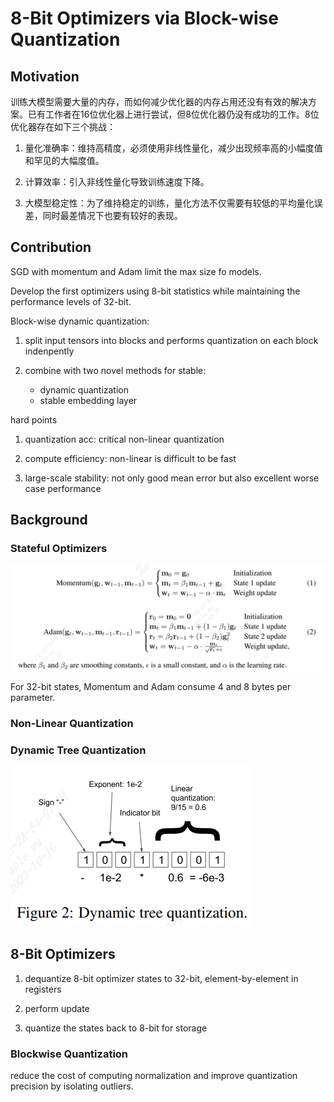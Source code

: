 # 8-Bit Optimizers via Block-wise Quantization

## Motivation

训练大模型需要大量的内存，而如何减少优化器的内存占用还没有有效的解决方案。已有工作者在16位优化器上进行尝试，但8位优化器仍没有成功的工作。8位优化器存在如下三个挑战：

1. 量化准确率：维持高精度，必须使用非线性量化，减少出现频率高的小幅度值和罕见的大幅度值。

2. 计算效率：引入非线性量化导致训练速度下降。

3. 大模型稳定性：为了维持稳定的训练，量化方法不仅需要有较低的平均量化误差，同时最差情况下也要有较好的表现。

 

## Contribution



SGD with momentum and Adam limit the max size fo models.

Develop the first optimizers using 8-bit statistics while maintaining the performance levels of 32-bit.

Block-wise dynamic quantization:

1. split input tensors into blocks and performs quantization on each block indenpently

2. combine with two novel methods for stable:

   - dynamic quantization
   - stable embedding layer

hard points

1. quantization acc: critical non-linear quantization

2. compute efficiency: non-linear is difficult to be fast

3. large-scale stability: not only good mean error but also excellent worse case performance

## Background

### Stateful Optimizers

![optimizer](./assets/blockwiseQ_optimizer.png)

For 32-bit states, Momentum and Adam consume 4 and 8 bytes per parameter.

### Non-Linear Quantization

### Dynamic Tree Quantization

![dynamic tree quantization](./assets/blockwiseQ_dynamic_tree_q.png)

## 8-Bit Optimizers

1. dequantize 8-bit optimizer states to 32-bit, element-by-element in registers

2. perform update

3. quantize the states back to 8-bit for storage

### Blockwise Quantization

reduce the cost of computing normalization and improve quantization precision by isolating outliers.


